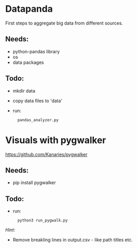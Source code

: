 # Datapanda

First steps to aggregate big data from different sources.

## Needs:
- python-pandas library
- os
- data packages


## Todo:
- mkdir data
- copy data files to 'data'
- run:

        pandas_analyzer.py



# Visuals with pygwalker

https://github.com/Kanaries/pygwalker

## Needs:
- pip install pygwalker

## Todo:
- run:

        python3 run_pygwalk.py


*Hint:*
- Remove breakling lines in output.csv - like path titles etc.